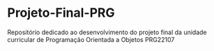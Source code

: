 # Projeto-Final-PRG
Repositório dedicado ao desenvolvimento do projeto final da unidade curricular de Programação Orientada a Objetos PRG22107
